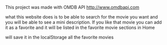 This project was made with OMDB API http://www.omdbapi.com

what this website does is to be able to search for the movie you want and you will be able to see a mini description. If you like that movie you can add it as a favorite and it will be listed in the favorite movie sections in Home

will save it in the localStorage all the favorite movies